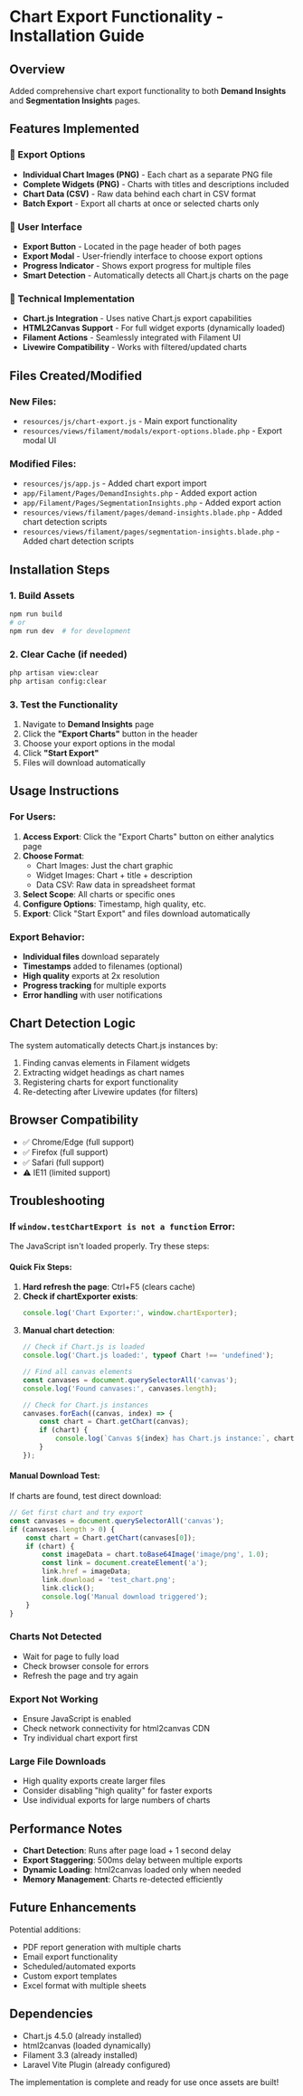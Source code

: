 # Chart Export Functionality - Installation Guide

## Overview
Added comprehensive chart export functionality to both **Demand Insights** and **Segmentation Insights** pages.

## Features Implemented

### 🎯 Export Options
- **Individual Chart Images (PNG)** - Each chart as a separate PNG file
- **Complete Widgets (PNG)** - Charts with titles and descriptions included
- **Chart Data (CSV)** - Raw data behind each chart in CSV format
- **Batch Export** - Export all charts at once or selected charts only

### 🚀 User Interface
- **Export Button** - Located in the page header of both pages
- **Export Modal** - User-friendly interface to choose export options
- **Progress Indicator** - Shows export progress for multiple files
- **Smart Detection** - Automatically detects all Chart.js charts on the page

### 🔧 Technical Implementation
- **Chart.js Integration** - Uses native Chart.js export capabilities
- **HTML2Canvas Support** - For full widget exports (dynamically loaded)
- **Filament Actions** - Seamlessly integrated with Filament UI
- **Livewire Compatibility** - Works with filtered/updated charts

## Files Created/Modified

### New Files:
- `resources/js/chart-export.js` - Main export functionality
- `resources/views/filament/modals/export-options.blade.php` - Export modal UI

### Modified Files:
- `resources/js/app.js` - Added chart export import
- `app/Filament/Pages/DemandInsights.php` - Added export action
- `app/Filament/Pages/SegmentationInsights.php` - Added export action
- `resources/views/filament/pages/demand-insights.blade.php` - Added chart detection scripts
- `resources/views/filament/pages/segmentation-insights.blade.php` - Added chart detection scripts

## Installation Steps

### 1. Build Assets
```bash
npm run build
# or
npm run dev  # for development
```

### 2. Clear Cache (if needed)
```bash
php artisan view:clear
php artisan config:clear
```

### 3. Test the Functionality
1. Navigate to **Demand Insights** page
2. Click the **"Export Charts"** button in the header
3. Choose your export options in the modal
4. Click **"Start Export"**
5. Files will download automatically

## Usage Instructions

### For Users:
1. **Access Export**: Click the "Export Charts" button on either analytics page
2. **Choose Format**: 
   - Chart Images: Just the chart graphic
   - Widget Images: Chart + title + description
   - Data CSV: Raw data in spreadsheet format
3. **Select Scope**: All charts or specific ones
4. **Configure Options**: Timestamp, high quality, etc.
5. **Export**: Click "Start Export" and files download automatically

### Export Behavior:
- **Individual files** download separately
- **Timestamps** added to filenames (optional)
- **High quality** exports at 2x resolution
- **Progress tracking** for multiple exports
- **Error handling** with user notifications

## Chart Detection Logic

The system automatically detects Chart.js instances by:
1. Finding canvas elements in Filament widgets
2. Extracting widget headings as chart names
3. Registering charts for export functionality
4. Re-detecting after Livewire updates (for filters)

## Browser Compatibility

- ✅ Chrome/Edge (full support)
- ✅ Firefox (full support)
- ✅ Safari (full support)
- ⚠️ IE11 (limited support)

## Troubleshooting

### If `window.testChartExport is not a function` Error:
The JavaScript isn't loaded properly. Try these steps:

#### **Quick Fix Steps:**
1. **Hard refresh the page**: Ctrl+F5 (clears cache)
2. **Check if chartExporter exists**:
   ```javascript
   console.log('Chart Exporter:', window.chartExporter);
   ```
3. **Manual chart detection**:
   ```javascript
   // Check if Chart.js is loaded
   console.log('Chart.js loaded:', typeof Chart !== 'undefined');
   
   // Find all canvas elements
   const canvases = document.querySelectorAll('canvas');
   console.log('Found canvases:', canvases.length);
   
   // Check for Chart.js instances
   canvases.forEach((canvas, index) => {
       const chart = Chart.getChart(canvas);
       if (chart) {
           console.log(`Canvas ${index} has Chart.js instance:`, chart.config.type);
       }
   });
   ```

#### **Manual Download Test:**
If charts are found, test direct download:
```javascript
// Get first chart and try export
const canvases = document.querySelectorAll('canvas');
if (canvases.length > 0) {
    const chart = Chart.getChart(canvases[0]);
    if (chart) {
        const imageData = chart.toBase64Image('image/png', 1.0);
        const link = document.createElement('a');
        link.href = imageData;
        link.download = 'test_chart.png';
        link.click();
        console.log('Manual download triggered');
    }
}
```

### Charts Not Detected
- Wait for page to fully load
- Check browser console for errors
- Refresh the page and try again

### Export Not Working
- Ensure JavaScript is enabled
- Check network connectivity for html2canvas CDN
- Try individual chart export first

### Large File Downloads
- High quality exports create larger files
- Consider disabling "high quality" for faster exports
- Use individual exports for large numbers of charts

## Performance Notes

- **Chart Detection**: Runs after page load + 1 second delay
- **Export Staggering**: 500ms delay between multiple exports
- **Dynamic Loading**: html2canvas loaded only when needed
- **Memory Management**: Charts re-detected efficiently

## Future Enhancements

Potential additions:
- PDF report generation with multiple charts
- Email export functionality  
- Scheduled/automated exports
- Custom export templates
- Excel format with multiple sheets

## Dependencies

- Chart.js 4.5.0 (already installed)
- html2canvas (loaded dynamically)
- Filament 3.3 (already installed)
- Laravel Vite Plugin (already configured)

The implementation is complete and ready for use once assets are built!
